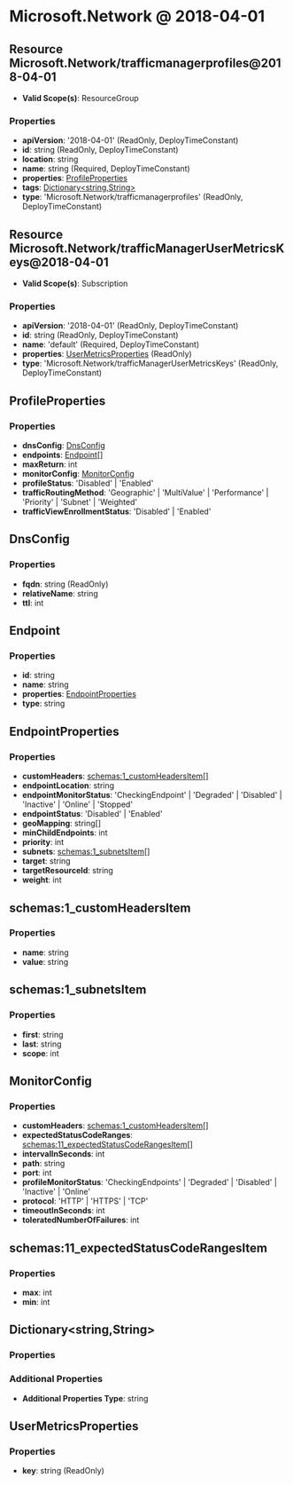 # Microsoft.Network @ 2018-04-01

## Resource Microsoft.Network/trafficmanagerprofiles@2018-04-01
* **Valid Scope(s)**: ResourceGroup
### Properties
* **apiVersion**: '2018-04-01' (ReadOnly, DeployTimeConstant)
* **id**: string (ReadOnly, DeployTimeConstant)
* **location**: string
* **name**: string (Required, DeployTimeConstant)
* **properties**: [ProfileProperties](#profileproperties)
* **tags**: [Dictionary<string,String>](#dictionarystringstring)
* **type**: 'Microsoft.Network/trafficmanagerprofiles' (ReadOnly, DeployTimeConstant)

## Resource Microsoft.Network/trafficManagerUserMetricsKeys@2018-04-01
* **Valid Scope(s)**: Subscription
### Properties
* **apiVersion**: '2018-04-01' (ReadOnly, DeployTimeConstant)
* **id**: string (ReadOnly, DeployTimeConstant)
* **name**: 'default' (Required, DeployTimeConstant)
* **properties**: [UserMetricsProperties](#usermetricsproperties) (ReadOnly)
* **type**: 'Microsoft.Network/trafficManagerUserMetricsKeys' (ReadOnly, DeployTimeConstant)

## ProfileProperties
### Properties
* **dnsConfig**: [DnsConfig](#dnsconfig)
* **endpoints**: [Endpoint](#endpoint)[]
* **maxReturn**: int
* **monitorConfig**: [MonitorConfig](#monitorconfig)
* **profileStatus**: 'Disabled' | 'Enabled'
* **trafficRoutingMethod**: 'Geographic' | 'MultiValue' | 'Performance' | 'Priority' | 'Subnet' | 'Weighted'
* **trafficViewEnrollmentStatus**: 'Disabled' | 'Enabled'

## DnsConfig
### Properties
* **fqdn**: string (ReadOnly)
* **relativeName**: string
* **ttl**: int

## Endpoint
### Properties
* **id**: string
* **name**: string
* **properties**: [EndpointProperties](#endpointproperties)
* **type**: string

## EndpointProperties
### Properties
* **customHeaders**: [schemas:1_customHeadersItem](#schemas1customheadersitem)[]
* **endpointLocation**: string
* **endpointMonitorStatus**: 'CheckingEndpoint' | 'Degraded' | 'Disabled' | 'Inactive' | 'Online' | 'Stopped'
* **endpointStatus**: 'Disabled' | 'Enabled'
* **geoMapping**: string[]
* **minChildEndpoints**: int
* **priority**: int
* **subnets**: [schemas:1_subnetsItem](#schemas1subnetsitem)[]
* **target**: string
* **targetResourceId**: string
* **weight**: int

## schemas:1_customHeadersItem
### Properties
* **name**: string
* **value**: string

## schemas:1_subnetsItem
### Properties
* **first**: string
* **last**: string
* **scope**: int

## MonitorConfig
### Properties
* **customHeaders**: [schemas:1_customHeadersItem](#schemas1customheadersitem)[]
* **expectedStatusCodeRanges**: [schemas:11_expectedStatusCodeRangesItem](#schemas11expectedstatuscoderangesitem)[]
* **intervalInSeconds**: int
* **path**: string
* **port**: int
* **profileMonitorStatus**: 'CheckingEndpoints' | 'Degraded' | 'Disabled' | 'Inactive' | 'Online'
* **protocol**: 'HTTP' | 'HTTPS' | 'TCP'
* **timeoutInSeconds**: int
* **toleratedNumberOfFailures**: int

## schemas:11_expectedStatusCodeRangesItem
### Properties
* **max**: int
* **min**: int

## Dictionary<string,String>
### Properties
### Additional Properties
* **Additional Properties Type**: string

## UserMetricsProperties
### Properties
* **key**: string (ReadOnly)

